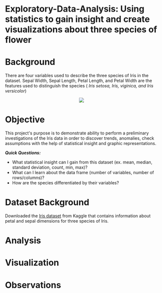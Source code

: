 # Exploratory-Data-Analysis: Using statistics to gain insight and create visualizations about three species of flower

# Background 
There are four variables used to describe the three species of Iris in the dataset. Sepal Width, Sepal Length, Petal Length, and Petal Width are the features used to distinguish the species ( <em>Iris setosa, Iris, viginica, and Iris versicolor</em>) 
<p align="center"> <img src="https://miro.medium.com/max/700/0*Uw37vrrKzeEWahdB"/> </p>

# Objective
This project's purpose is to demonstrate ability to perform a preliminary investigations of the Iris data in order to discover trends, anomalies, check assumptions with the help of statistical insight and graphic representations. 

***Quick Questions:***
- What statistical insight can I gain from this dataset (ex. mean, median, standard deviation, count, min, max)?
- What can I learn about the data frame (number of variables, number of rows/columns)?
- How are the species differentiated by their variables?

# Dataset Background
Downloaded the [Iris dataset](https://www.kaggle.com/datasets/himanshunakrani/iris-dataset) from Kaggle that contains information about petal and sepal dimensions for three species of Iris. 


# Analysis


# Visualization



# Observations
